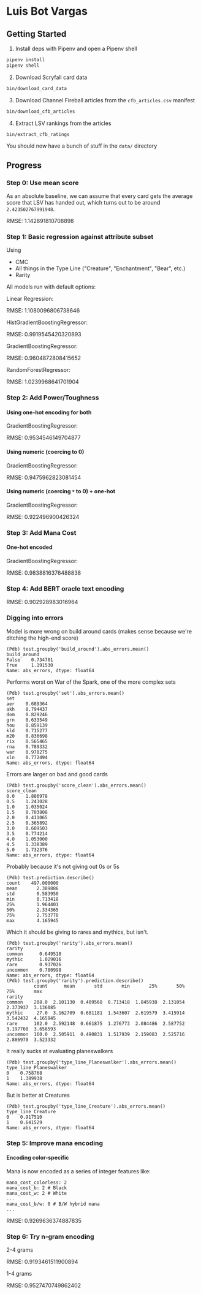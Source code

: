 # Luis Bot Vargas

## Getting Started

1. Install deps with Pipenv and open a Pipenv shell

```bash
pipenv install
pipenv shell
```

2. Download Scryfall card data

```bash
bin/download_card_data
```

3. Download Channel Fireball articles from the `cfb_articles.csv` manifest

```bash
bin/download_cfb_articles
```

4. Extract LSV rankings from the articles

```bash
bin/extract_cfb_ratings
```

You should now have a bunch of stuff in the `data/` directory


## Progress

### Step 0: Use mean score

As an absolute baseline, we can assume that every card gets the average score
that LSV has handed out, which turns out to be around `2.423502767991948`.


RMSE: 1.142891810708898


### Step 1: Basic regression against attribute subset

Using

- CMC
- All things in the Type Line ("Creature", "Enchantment", "Bear", etc.)
- Rarity


All models run with default options:

Linear Regression:

RMSE: 1.1080096806738646

HistGradientBoostingRegressor:

RMSE: 0.9919545420320893

GradientBoostingRegressor:

RMSE: 0.9604872808415652

RandomForestRegressor:

RMSE: 1.0239968641701904


### Step 2: Add Power/Toughness


#### Using one-hot encoding for both

GradientBoostingRegressor:

RMSE: 0.9534546149704877

#### Using numeric (coercing to 0)

GradientBoostingRegressor:

RMSE: 0.9475962823081454

#### Using numeric (coercing `*` to 0) + one-hot

GradientBoostingRegressor:

RMSE: 0.922496900426324

### Step 3: Add Mana Cost

#### One-hot encoded

GradientBoostingRegressor:

RMSE: 0.9838816376488838

### Step 4: Add BERT oracle text encoding

RMSE: 0.902928983016964


### Digging into errors

Model is more wrong on build around cards (makes sense because we're ditching
the high-end score)

```
(Pdb) test.groupby('build_around').abs_errors.mean()
build_around
False    0.734701
True     1.191530
Name: abs_errors, dtype: float64
```

Performs worst on War of the Spark, one of the more complex sets

```
(Pdb) test.groupby('set').abs_errors.mean()
set
aer    0.689364
akh    0.794437
dom    0.829246
grn    0.633549
hou    0.859139
kld    0.715277
m20    0.836698
rix    0.565465
rna    0.789332
war    0.970275
xln    0.772494
Name: abs_errors, dtype: float64
```

Errors are larger on bad and good cards

```
(Pdb) test.groupby('score_clean').abs_errors.mean()
score_clean
0.0    1.886978
0.5    1.243028
1.0    1.035024
1.5    0.703808
2.0    0.411065
2.5    0.365892
3.0    0.609503
3.5    0.774214
4.0    1.053000
4.5    1.338389
5.0    1.732376
Name: abs_errors, dtype: float64
```

Probably because it's not giving out 0s or 5s

```
(Pdb) test.prediction.describe()
count    497.000000
mean       2.389886
std        0.583950
min        0.713418
25%        1.964401
50%        2.334365
75%        2.753770
max        4.165945
```

Which it should be giving to rares and mythics, but isn't.

```
(Pdb) test.groupby('rarity').abs_errors.mean()
rarity
common      0.649518
mythic      1.029016
rare        0.937026
uncommon    0.780998
Name: abs_errors, dtype: float64
(Pdb) test.groupby('rarity').prediction.describe()
          count      mean       std       min       25%       50%       75%       max
rarity
common    208.0  2.101130  0.409568  0.713418  1.845938  2.131054  2.373937  3.136085
mythic     27.0  3.162709  0.681181  1.543607  2.619579  3.415914  3.542432  4.165945
rare      102.0  2.592148  0.661875  1.276773  2.084486  2.587752  3.197760  3.658593
uncommon  160.0  2.505911  0.490831  1.517939  2.159083  2.525716  2.886970  3.523332
```

It really sucks at evaluating planeswalkers

```
(Pdb) test.groupby('type_line_Planeswalker').abs_errors.mean()
type_line_Planeswalker
0    0.758768
1    1.389938
Name: abs_errors, dtype: float64
```

But is better at Creatures

```
(Pdb) test.groupby('type_line_Creature').abs_errors.mean()
type_line_Creature
0    0.917510
1    0.641529
Name: abs_errors, dtype: float64
```

### Step 5: Improve mana encoding

#### Encoding color-specific

Mana is now encoded as a series of integer features like:

```
mana_cost_colorless: 2
mana_cost_b: 2 # Black
mana_cost_w: 2 # White
...
mana_cost_b/w: 0 # B/W hybrid mana
...
```

RMSE: 0.9269636374887835

### Step 6: Try n-gram encoding

2-4 grams

RMSE: 0.9193461511900894

1-4 grams

RMSE: 0.9527470749862402
